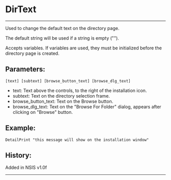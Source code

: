 # DirText

---

Used to change the default text on the directory page.

The default string will be used if a string is empty ("").

Accepts variables. If variables are used, they must be initialized before the directory page is created.

## Parameters:

    [text] [subtext] [browse_button_text] [browse_dlg_text]

* text: Text above the controls, to the right of the installation icon.
* subtext: Text on the directory selection frame.
* browse\_button\_text: Text on the Browse button.
* browse\_dlg\_text: Text on the "Browse For Folder" dialog, appears after clicking on "Browse" button.

## Example:

	DetailPrint "this message will show on the installation window"

## History:

Added in NSIS v1.0f

---
